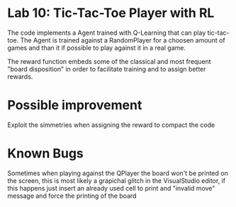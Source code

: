 # Lab 10: Tic-Tac-Toe Player with RL

The code implements a Agent trained with Q-Learning that can play tic-tac-toe.
The Agent is trained against a RandomPlayer for a choosen amount of games and than it if possible to play against it in a real game.

The reward function embeds some of the classical and most frequent "board disposition" in order to facilitate training and to assign better rewards.


# Possible improvement

Exploit the simmetries when assigning the reward to compact the code

# Known Bugs

Sometimes when playing against the QPlayer the board won't be printed on the screen, this is most likely a grapichal glitch in the VisualStudio editor, if this happens just insert an already used cell to print and "invalid move" message and force the printing of the board
